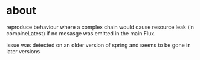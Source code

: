 # about 
reproduce behaviour where a complex chain would cause resource leak (in compineLatest) if no mesasge was emitted in the 
main Flux.

issue was detected on an older version of spring and seems to be gone in later versions
